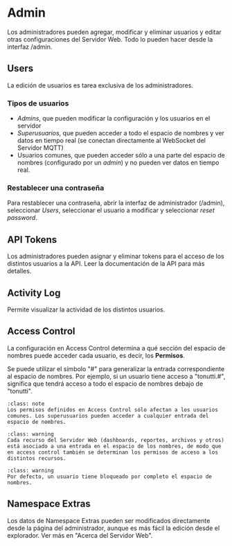 # Admin

Los administradores pueden agregar, modificar y eliminar usuarios y editar otras configuraciones del Servidor Web. Todo lo pueden hacer desde la interfaz /admin.


## Users

La edición de usuarios es tarea exclusiva de los administradores.


### Tipos de usuarios

- _Admins_, que pueden modificar la configuración y los usuarios en el servidor
- _Superusuarios_, que pueden acceder a todo el espacio de nombres y ver datos en tiempo real (se conectan directamente al WebSocket del Servidor MQTT)
- Usuarios comunes, que pueden acceder sólo a una parte del espacio de nombres (configurado por un _admin_) y no pueden ver datos en tiempo real.


### Restablecer una contraseña

Para restablecer una contraseña, abrir la interfaz de administrador (/admin), seleccionar _Users_, seleccionar el usuario a modificar y seleccionar _reset password_.


## API Tokens

Los administradores pueden asignar y eliminar tokens para el acceso de los distintos usuarios a la API. Leer la documentación de la API para más detalles.


## Activity Log

Permite visualizar la actividad de los distintos usuarios.


## Access Control

La configuración en Access Control determina a qué sección del espacio de nombres puede acceder cada usuario, es decir, los **Permisos**.

Se puede utilizar el símbolo "#" para generalizar la entrada correspondiente al espacio de nombres. Por ejemplo, si un usuario tiene acceso a "tonutti.#", significa que tendrá acceso a todo el espacio de nombres debajo de "tonutti".

```{admonition} NOTA
:class: note
Los permisos definidos en Access Control sólo afectan a los usuarios comunes. Los superusuarios pueden acceder a cualquier entrada del espacio de nombres.
```

```{admonition} CUIDADO
:class: warning
Cada recurso del Servidor Web (dashboards, reportes, archivos y otros) está asociado a una entrada en el espacio de los nombres, de modo que en access control también se determinan los permisos de acceso a los distintos recursos.
```

```{admonition} CUIDADO
:class: warning
Por defecto, un usuario tiene bloqueado por completo el espacio de nombres. 
```


## Namespace Extras

Los datos de Namespace Extras pueden ser modificados directamente desde la página del administrador, aunque es más fácil la edición desde el explorador. Ver más en "Acerca del Servidor Web".

